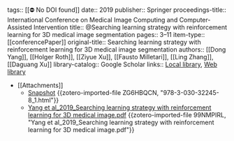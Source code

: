 tags:: [[⛔ No DOI found]]
date:: 2019
publisher:: Springer
proceedings-title:: International Conference on Medical Image Computing and Computer-Assisted Intervention
title:: @Searching learning strategy with reinforcement learning for 3D medical image segmentation
pages:: 3–11
item-type:: [[conferencePaper]]
original-title:: Searching learning strategy with reinforcement learning for 3D medical image segmentation
authors:: [[Dong Yang]], [[Holger Roth]], [[Ziyue Xu]], [[Fausto Milletari]], [[Ling Zhang]], [[Daguang Xu]]
library-catalog:: Google Scholar
links:: [Local library](zotero://select/library/items/5DLCNEYS), [Web library](https://www.zotero.org/users/8746250/items/5DLCNEYS)

- [[Attachments]]
	- [Snapshot](https://link.springer.com/chapter/10.1007/978-3-030-32245-8_1) {{zotero-imported-file ZG6HBQCN, "978-3-030-32245-8_1.html"}}
	- [Yang et al_2019_Searching learning strategy with reinforcement learning for 3D medical image.pdf](https://arxiv.org/pdf/2006.05847) {{zotero-imported-file 99NMPIRL, "Yang et al_2019_Searching learning strategy with reinforcement learning for 3D medical image.pdf"}}
